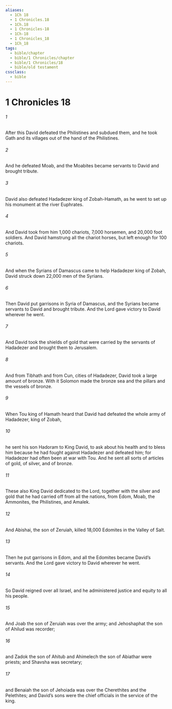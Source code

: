 ```yaml
---
aliases:
  - 1Ch 18
  - 1 Chronicles.18
  - 1Ch.18
  - 1 Chronicles-18
  - 1Ch-18
  - 1 Chronicles_18
  - 1Ch_18
tags:
  - bible/chapter
  - bible/1 Chronicles/chapter
  - bible/1 Chronicles/18
  - bible/old testament
cssclass:
  - bible
---
```


# 1 Chronicles 18

###### 1
After this David defeated the Philistines and subdued them, and he took Gath and its villages out of the hand of the Philistines.
###### 2
And he defeated Moab, and the Moabites became servants to David and brought tribute.
###### 3
David also defeated Hadadezer king of Zobah-Hamath, as he went to set up his monument at the river Euphrates.
###### 4
And David took from him 1,000 chariots, 7,000 horsemen, and 20,000 foot soldiers. And David hamstrung all the chariot horses, but left enough for 100 chariots.
###### 5
And when the Syrians of Damascus came to help Hadadezer king of Zobah, David struck down 22,000 men of the Syrians.
###### 6
Then David put garrisons in Syria of Damascus, and the Syrians became servants to David and brought tribute. And the Lord gave victory to David wherever he went.
###### 7
And David took the shields of gold that were carried by the servants of Hadadezer and brought them to Jerusalem.
###### 8
And from Tibhath and from Cun, cities of Hadadezer, David took a large amount of bronze. With it Solomon made the bronze sea and the pillars and the vessels of bronze.
###### 9
When Tou king of Hamath heard that David had defeated the whole army of Hadadezer, king of Zobah,
###### 10
he sent his son Hadoram to King David, to ask about his health and to bless him because he had fought against Hadadezer and defeated him; for Hadadezer had often been at war with Tou. And he sent all sorts of articles of gold, of silver, and of bronze.
###### 11
These also King David dedicated to the Lord, together with the silver and gold that he had carried off from all the nations, from Edom, Moab, the Ammonites, the Philistines, and Amalek.
###### 12
And Abishai, the son of Zeruiah, killed 18,000 Edomites in the Valley of Salt.
###### 13
Then he put garrisons in Edom, and all the Edomites became David’s servants. And the Lord gave victory to David wherever he went.
###### 14
So David reigned over all Israel, and he administered justice and equity to all his people.
###### 15
And Joab the son of Zeruiah was over the army; and Jehoshaphat the son of Ahilud was recorder;
###### 16
and Zadok the son of Ahitub and Ahimelech the son of Abiathar were priests; and Shavsha was secretary;
###### 17
and Benaiah the son of Jehoiada was over the Cherethites and the Pelethites; and David’s sons were the chief officials in the service of the king.


